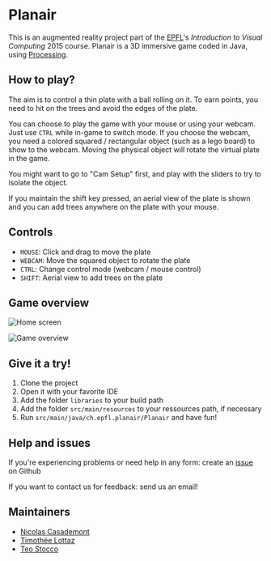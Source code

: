 # Planair

This is an augmented reality project part of the [EPFL](http://www.epfl.ch/)'s *Introduction to Visual Computing* 2015 course.
Planair is a 3D immersive game coded in Java, using [Processing](https://processing.org/).

## How to play?

The aim is to control a thin plate with a ball rolling on it.
To earn points, you need to hit on the trees and avoid the edges of the plate.

You can choose to play the game with your mouse or using your webcam. Just use `CTRL` while in-game to switch mode.
If you choose the webcam, you need a colored squared / rectangular object (such as a lego board) to show to the webcam. Moving the physical object will rotate the virtual plate in the game.

You might want to go to "Cam Setup" first, and play with the sliders to try to isolate the object.

If you maintain the shift key pressed, an aerial view of the plate is shown and you can add trees anywhere on the plate with your mouse. 

## Controls
* `MOUSE`: Click and drag to move the plate
* `WEBCAM`: Move the squared object to rotate the plate
* `CTRL`: Change control mode (webcam / mouse control)
* `SHIFT`: Aerial view to add trees on the plate

## Game overview

![Home screen](http://i.imgur.com/5ZaHihf.png)

![Game overview](http://i.imgur.com/WCQNBvf.png)

## Give it a try!

1. Clone the project
2. Open it with your favorite IDE
3. Add the folder `libraries` to your build path
4. Add the folder `src/main/resources` to your ressources path, if necessary
5. Run `src/main/java/ch.epfl.planair/Planair` and have fun!

## Help and issues

If you're experiencing problems or need help in any form: create an [issue](https://github.com/zifeo/Planair/issues) on Github

If you want to contact us for feedback: send us an email!

## Maintainers

- [Nicolas Casademont](https://github.com/Trofleb)
- [Timothée Lottaz](https://github.com/timozattol)
- [Teo Stocco](https://github.com/zifeo/)
